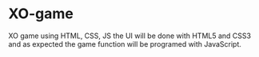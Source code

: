 # XO-game
XO game using HTML, CSS, JS the UI will be done with HTML5 and CSS3 and as expected the game function will be programed with JavaScript.
